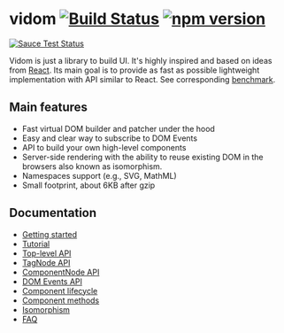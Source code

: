 # vidom [![Build Status](https://secure.travis-ci.org/dfilatov/vidom.png)](http://travis-ci.org/dfilatov/vidom) [![npm version](https://badge.fury.io/js/vidom.svg)](http://badge.fury.io/js/vidom)
[![Sauce Test Status](https://saucelabs.com/browser-matrix/dfilatov81.svg)](https://saucelabs.com/u/dfilatov81)

Vidom is just a library to build UI. It's highly inspired and based on ideas from [React](https://facebook.github.io/react/). Its main goal is to provide as fast as possible lightweight implementation with API similar to React. See corresponding [benchmark](http://vdom-benchmark.github.io/vdom-benchmark/).

## Main features
  * Fast virtual DOM builder and patcher under the hood
  * Easy and clear way to subscribe to DOM Events
  * API to build your own high-level components
  * Server-side rendering with the ability to reuse existing DOM in the browsers also known as isomorphism.
  * Namespaces support (e.g., SVG, MathML)
  * Small footprint, about 6KB after gzip

## Documentation
  * [Getting started](../../wiki/Getting-started)
  * [Tutorial](../../wiki/Tutorial)
  * [Top-level API](../../wiki/Top-Level-API)
  * [TagNode API](../../wiki/TagNode-API)
  * [ComponentNode API](../../wiki/ComponentNode-API)
  * [DOM Events API](../../wiki/DOM-Events-API)
  * [Component lifecycle](../../wiki/Component-lifecycle)
  * [Component methods](../../wiki/Component-methods)
  * [Isomorphism](../../wiki/Isomorphism)
  * [FAQ](../../wiki/FAQ)
